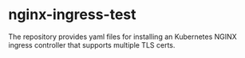 # nginx-ingress-test
The repository provides yaml files for installing an Kubernetes NGINX ingress controller that supports multiple TLS certs.
